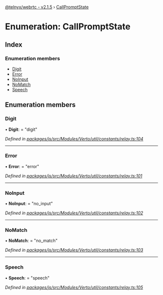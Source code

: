 [@telnyx/webrtc - v2.1.5](../README.md) › [CallPromptState](callpromptstate.md)

# Enumeration: CallPromptState

## Index

### Enumeration members

* [Digit](callpromptstate.md#digit)
* [Error](callpromptstate.md#error)
* [NoInput](callpromptstate.md#noinput)
* [NoMatch](callpromptstate.md#nomatch)
* [Speech](callpromptstate.md#speech)

## Enumeration members

###  Digit

• **Digit**: = "digit"

*Defined in [packages/js/src/Modules/Verto/util/constants/relay.ts:104](https://github.com/team-telnyx/webrtc/blob/4f15142/packages/js/src/Modules/Verto/util/constants/relay.ts#L104)*

___

###  Error

• **Error**: = "error"

*Defined in [packages/js/src/Modules/Verto/util/constants/relay.ts:101](https://github.com/team-telnyx/webrtc/blob/4f15142/packages/js/src/Modules/Verto/util/constants/relay.ts#L101)*

___

###  NoInput

• **NoInput**: = "no_input"

*Defined in [packages/js/src/Modules/Verto/util/constants/relay.ts:102](https://github.com/team-telnyx/webrtc/blob/4f15142/packages/js/src/Modules/Verto/util/constants/relay.ts#L102)*

___

###  NoMatch

• **NoMatch**: = "no_match"

*Defined in [packages/js/src/Modules/Verto/util/constants/relay.ts:103](https://github.com/team-telnyx/webrtc/blob/4f15142/packages/js/src/Modules/Verto/util/constants/relay.ts#L103)*

___

###  Speech

• **Speech**: = "speech"

*Defined in [packages/js/src/Modules/Verto/util/constants/relay.ts:105](https://github.com/team-telnyx/webrtc/blob/4f15142/packages/js/src/Modules/Verto/util/constants/relay.ts#L105)*
